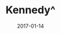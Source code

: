 ---
title: Kennedy^
collection:
  - players

location: "California, US"
absa: true
etalus: true
steamLink: "https://steamcommunity.com/id/kennedyhat"
twitterLink: "https://twitter.com/Kennedy_Hat"
twitchLink: "https://www.twitch.tv/kennedyhat"

date: 2017-01-14
show: true

thumbnail: kennedy.png

description: "The best of the Boys. Has mained every character at least once. Is married to forward air. HOLLA IF YOU HEAR ME!"
---